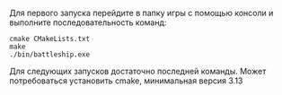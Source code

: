 Для первого запуска перейдите в папку игры с помощью консоли и выполните последовательность команд:
```
cmake CMakeLists.txt
make
./bin/battleship.exe
```
Для следующих запусков достаточно последней команды.
Может потребоваться установить cmake, минимальная версия 3.13
